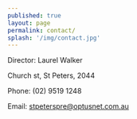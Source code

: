 ```yaml
---
published: true
layout: page
permalink: contact/
splash: '/img/contact.jpg'
---
```

Director: Laurel Walker

Church st, St Peters, 2044

Phone: (02) 9519 1248

Email: [stpeterspre@optusnet.com.au](mailto:stpeterspre@optusnet.com.au)

